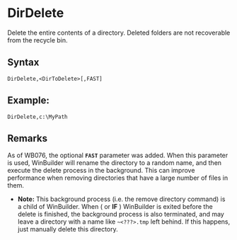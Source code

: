 # DirDelete #

Delete the entire contents of a directory. Deleted folders are not recoverable from the recycle bin.

## Syntax ##
```
DirDelete,<DirToDelete>[,FAST]
```

## Example: ##
```
DirDelete,c:\MyPath
```

## Remarks ##
As of WB076, the optional **`FAST`** parameter was added. When this parameter is used, WinBuilder will rename the directory to a random name, and then execute the delete process in the background.  This can improve performance when removing directories that have a large number of files in them.
  * **Note:** This background process (i.e. the remove directory command) is a child of WinBuilder. When ( or **IF** ) WinBuilder is exited before the delete is finished, the background process is also terminated, and may leave a directory with a name like `~<???>.tmp` left behind.  If this happens, just manually delete this directory.